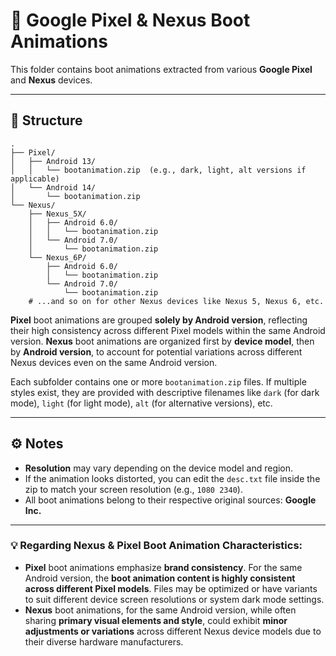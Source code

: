 # 🌈 Google Pixel & Nexus Boot Animations

This folder contains boot animations extracted from various **Google Pixel** and **Nexus** devices.

---

## 📁 Structure

```
.
├── Pixel/
│   ├── Android 13/
│   │   └── bootanimation.zip  (e.g., dark, light, alt versions if applicable)
│   └── Android 14/
│       └── bootanimation.zip
└── Nexus/
    ├── Nexus_5X/
    │   ├── Android 6.0/
    │   │   └── bootanimation.zip
    │   └── Android 7.0/
    │       └── bootanimation.zip
    └── Nexus_6P/
        ├── Android 6.0/
        │   └── bootanimation.zip
        └── Android 7.0/
            └── bootanimation.zip
    # ...and so on for other Nexus devices like Nexus 5, Nexus 6, etc.
```

**Pixel** boot animations are grouped **solely by Android version**, reflecting their high consistency across different Pixel models within the same Android version.
**Nexus** boot animations are organized first by **device model**, then by **Android version**, to account for potential variations across different Nexus devices even on the same Android version.

Each subfolder contains one or more `bootanimation.zip` files. If multiple styles exist, they are provided with descriptive filenames like `dark` (for dark mode), `light` (for light mode), `alt` (for alternative versions), etc.

---

## ⚙️ Notes

* **Resolution** may vary depending on the device model and region.
* If the animation looks distorted, you can edit the `desc.txt` file inside the zip to match your screen resolution (e.g., `1080 2340`).
* All boot animations belong to their respective original sources: **Google Inc.**

---

### 💡 Regarding Nexus & Pixel Boot Animation Characteristics:

* **Pixel** boot animations emphasize **brand consistency**. For the same Android version, the **boot animation content is highly consistent across different Pixel models**. Files may be optimized or have variants to suit different device screen resolutions or system dark mode settings.
* **Nexus** boot animations, for the same Android version, while often sharing **primary visual elements and style**, could exhibit **minor adjustments or variations** across different Nexus device models due to their diverse hardware manufacturers.

